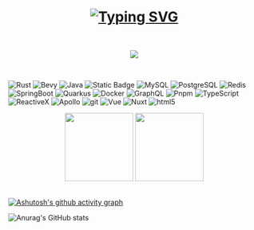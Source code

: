 <h1 align="center">
  <a href="https://git.io/typing-svg"><img src="https://readme-typing-svg.herokuapp.com?font=Source+Han+Sans&pause=1000&center=true&random=false&width=435&lines=lynn" alt="Typing SVG" /></a>
</h1>
<br>
<!-- 徽章start -->
<p align="center">
  <!-- Github徽章 -->
  <a href="https://github.com/cherish-ltt" target="_blank"><img src="https://img.shields.io/badge/GitHub-linlin-red"></a>
  <!-- Gitee徽章 -->
  <!-- <a href="https://gitee.com/xiaolinlinw" target="_blank"><img src="https://img.shields.io/badge/Gitee-linlin-orange"></a> -->
  <!-- 个人网站徽章 -->
  <!-- <a href="https://aojiaoxiaolinlin.github.io" target="_blank">
    <img src="https://img.shields.io/badge/blog-lynn-red" alt="个人网站">
  </a> -->
</p>
<!-- 徽章end -->
<br>
<!--技能start-->
<p>
  <img alt="Rust" src="https://img.shields.io/badge/Rust-e33b26?style=for-the-badge&logo=Rust&logoColor=black" />
  <img alt="Bevy" src="https://img.shields.io/badge/Bevy-232326?style=for-the-badge&logo=bevy&logoColor=white">
  <img alt="Java" src="https://img.shields.io/badge/Java-5282a0?style=for-the-badge&logo=openjdk&logoColor=f29111" />
  <img alt="Static Badge" src="https://img.shields.io/badge/Linux-FCC624?style=for-the-badge&logo=linux&logoColor=white">
  <img alt="MySQL" src="https://img.shields.io/badge/MySQL-4479A1?style=for-the-badge&logo=mysql&logoColor=white" />
  <img alt="PostgreSQL" src="https://img.shields.io/badge/PostgreSQL-4169E1?style=for-the-badge&logo=postgresql&logoColor=white" />
  <img alt="Redis" src="https://img.shields.io/badge/Redis-FF4438?style=for-the-badge&logo=redis&logoColor=white" />
  <img alt="SpringBoot" src="https://img.shields.io/badge/SpringBoot-%236DB33F?style=for-the-badge&logo=springboot&logoColor=white" />
  <img alt="Quarkus" src="https://img.shields.io/badge/Quarkus-4695EB?style=for-the-badge&logo=quarkus&logoColor=white" />
  <img alt="Docker" src="https://img.shields.io/badge/-Docker-46a2f1?style=for-the-badge&logo=docker&logoColor=white" />
  <img alt="GraphQL" src="https://img.shields.io/badge/-GraphQL-E10098?style=for-the-badge&logo=graphql&logoColor=white" />
  <img alt="Pnpm" src="https://img.shields.io/badge/Pnpm-F69220?style=for-the-badge&logo=pnpm&logoColor=white" />
  <img alt="TypeScript" src="https://img.shields.io/badge/-TypeScript-007ACC?style=for-the-badge&logo=typescript&logoColor=white" />
  <img alt="ReactiveX" src="https://img.shields.io/badge/-RxJs-B7178C?style=for-the-badge&logo=reactivex&logoColor=white" />
  <img alt="Apollo" src="https://img.shields.io/badge/-Apollo%20GraphQL-311C87?style=for-the-badge&logo=apollo-graphql&logoColor=white" />
  <img alt="git" src="https://img.shields.io/badge/-Git-F05032?style=for-the-badge&logo=git&logoColor=white" />
  <img alt="Vue" src="https://img.shields.io/badge/Vue-2a3642?style=for-the-badge&logo=vue.js&logoColor=42b883" />
  <img alt="Nuxt" src="https://img.shields.io/badge/Nuxt-2a3642?style=for-the-badge&logo=Nuxt&logoColor=%2300dc82">
  <img alt="html5" src="https://img.shields.io/badge/-HTML5-E34F26?style=for-the-badge&logo=html5&logoColor=white" />
</p>
<!--技能结束-->
<!-- 统计卡片start -->
<div align="center">
  <img height="137px" src="https://github-readme-stats.vercel.app/api?username=cherish-ltt&hide_title=true&hide_border=true&show_icons=trueline_height=21&text_color=000&icon_color=000&bg_color=0,ea6161,ffc64d,fffc4d,52fa5a&theme=graywhite" />
  <img height="137px" src="https://github-readme-stats.vercel.app/api/top-langs/?username=cherish-ltt&hide_title=true&hide_border=true&layout=compact&langs_count=6&text_color=000&icon_color=fff&bg_color=0,52fa5a,4dfcff,c64dff&theme=graywhite" />
</div>
<!-- 统计卡片end -->
<br>

[![Ashutosh's github activity graph](https://github-readme-activity-graph.vercel.app/graph?username=aojiaoxiaolinlin&theme=tokyo-night)](https://github.com/ashutosh00710/github-readme-activity-graph)




<!--
**cherish-ltt/cherish-ltt** is a ✨ _special_ ✨ repository because its `README.md` (this file) appears on your GitHub profile.

Here are some ideas to get you started:

- 🔭 I’m currently working on ...
- 🌱 I’m currently learning ...
- 👯 I’m looking to collaborate on ...
- 🤔 I’m looking for help with ...
- 💬 Ask me about ...
- 📫 How to reach me: ...
- 😄 Pronouns: ...
- ⚡ Fun fact: ...
-->
![Anurag's GitHub stats](https://github-readme-stats.vercel.app/api?username=cherish-ltt&show_icons=true&theme=tokyonight)
